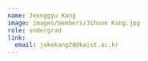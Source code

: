 ```yaml
---
name: Jeonggyu Kang
image: images/members/Jihoon Kang.jpg
role: undergrad
link:
  email: jakekang28@kaist.ac.kr
---
```

